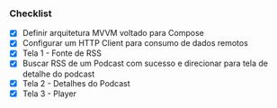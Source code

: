 ### Checklist

- [X] Definir arquitetura MVVM voltado para Compose
- [X] Configurar um HTTP Client para consumo de dados remotos
- [X] Tela 1 - Fonte de RSS
- [X] Buscar RSS de um Podcast com sucesso e direcionar para tela de detalhe do podcast
- [X] Tela 2 - Detalhes do Podcast
- [X] Tela 3 - Player
